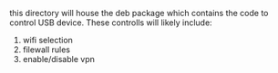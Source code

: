 this directory will house the deb package which contains the code to control USB device.  These controlls will likely include:
1. wifi selection
2. filewall rules
3. enable/disable vpn
